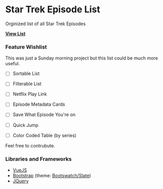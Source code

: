 # Star Trek Episode List

Orginized list of all Star Trek Episodes

**[View List](https://startrek.bradkriss.com)**

### Feature Wishlist

This was just a Sunday morning project but this list could be much more useful.

- [ ] Sortable List
- [ ] Filterable List
- [ ] Netflix Play Link
- [ ] Episode Metadata Cards
- [ ] Save What Episode You're on
- [ ] Quick Jump
- [ ] Color Coded Table (by series)


Feel free to contrubute.

### Libraries and Frameworks
- [VueJS](https://vuejs.org/)
- [Bootstrap](http://getbootstrap.com/) (theme: [Bootswatch/Slate](https://bootswatch.com/slate/))
- [JQuery](https://jquery.com/)